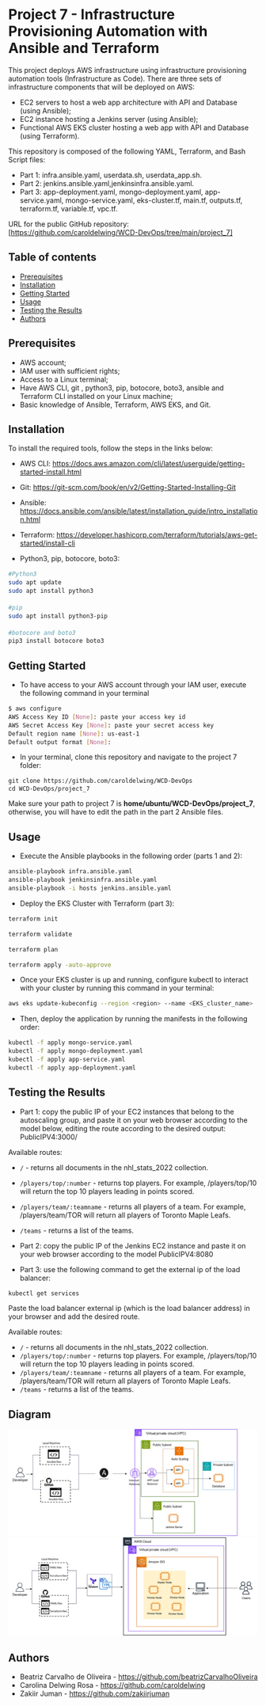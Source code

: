 # Project 7 -  Infrastructure Provisioning Automation with Ansible and Terraform

This project deploys AWS infrastructure using infrastructure provisioning automation tools (Infrastructure as Code). There are three sets of infrastructure components that will be deployed on AWS:
- EC2 servers to host a web app architecture with API and Database (using Ansible);
- EC2 instance hosting a Jenkins server (using Ansible);
- Functional AWS EKS cluster hosting a web app with API and Database (using Terraform).

This repository is composed of the following YAML, Terraform, and Bash Script files:
- Part 1: infra.ansible.yaml, userdata.sh, userdata_app.sh.
- Part 2: jenkins.ansible.yaml,jenkinsinfra.ansible.yaml.
- Part 3: app-deployment.yaml, mongo-deployment.yaml, app-service.yaml, mongo-service.yaml, eks-cluster.tf, main.tf, outputs.tf, terraform.tf, variable.tf, vpc.tf.

URL for the public GitHub repository: [https://github.com/caroldelwing/WCD-DevOps/tree/main/project_7]

## Table of contents

- [Prerequisites](#prerequisites)
- [Installation](#installation)
- [Getting Started](#getting-started)
- [Usage](#usage)
- [Testing the Results](#testing-the-results)
- [Authors](#authors)

## Prerequisites

- AWS account;
- IAM user with sufficient rights;
- Access to a Linux terminal;
- Have AWS CLI, git , python3, pip, botocore, boto3, ansible and Terraform CLI installed on your Linux machine;
- Basic knowledge of Ansible, Terraform, AWS EKS, and Git. 

## Installation

To install the required tools, follow the steps in the links below:

- AWS CLI:
https://docs.aws.amazon.com/cli/latest/userguide/getting-started-install.html

- Git:
https://git-scm.com/book/en/v2/Getting-Started-Installing-Git

- Ansible:
https://docs.ansible.com/ansible/latest/installation_guide/intro_installation.html

- Terraform:
https://developer.hashicorp.com/terraform/tutorials/aws-get-started/install-cli

- Python3, pip, botocore, boto3:
```sh
#Python3
sudo apt update
sudo apt install python3

#pip
sudo apt install python3-pip

#botocore and boto3
pip3 install botocore boto3
```

## Getting Started

- To have access to your AWS account through your IAM user, execute the following command in your terminal
```sh
$ aws configure
AWS Access Key ID [None]: paste your access key id
AWS Secret Access Key [None]: paste your secret access key
Default region name [None]: us-east-1
Default output format [None]:
```

- In your terminal, clone this repository and navigate to the project 7 folder:
```
git clone https://github.com/caroldelwing/WCD-DevOps
cd WCD-DevOps/project_7
```
 Make sure your path to project 7 is **home/ubuntu/WCD-DevOps/project_7**, otherwise, you will have to edit the path in the part 2 Ansible files.

## Usage

- Execute the Ansible playbooks in the following order (parts 1 and 2):
```sh
ansible-playbook infra.ansible.yaml
ansible-playbook jenkinsinfra.ansible.yaml
ansible-playbook -i hosts jenkins.ansible.yaml
```

- Deploy the EKS Cluster with Terraform (part 3):
```sh
terraform init
```
```sh
terraform validate
```
```sh
terraform plan
```
```sh
terraform apply -auto-approve
```

- Once your EKS cluster is up and running, configure kubectl to interact with your cluster by running this command in your terminal:
```sh
aws eks update-kubeconfig --region <region> --name <EKS_cluster_name>
```
- Then, deploy the application by running the manifests in the following order:
```sh
kubectl -f apply mongo-service.yaml
kubectl -f apply mongo-deployment.yaml
kubectl -f apply app-service.yaml
kubectl -f apply app-deployment.yaml
```

## Testing the Results
- Part 1: copy the public IP of your EC2 instances that belong to the autoscaling group, and paste it on your web browser according to the model below, editing the route according to the desired output: PublicIPV4:3000/

Available routes:

- `/` - returns all documents in the nhl_stats_2022 collection.
- `/players/top/:number` - returns top players. For example, /players/top/10 will return the top 10 players leading in points scored.
- `/players/team/:teamname` - returns all players of a team. For example, /players/team/TOR will return all players of Toronto Maple Leafs.
- `/teams` - returns a list of the teams.

- Part 2: copy the public IP of the Jenkins EC2 instance and paste it on your web browser according to the model PublicIPV4:8080

- Part 3: use the following command to get the external ip of the load balancer:
```sh
kubectl get services
```
Paste the load balancer external ip (which is the load balancer address) in your browser and add the desired route. 

Available routes:

- `/` - returns all documents in the nhl_stats_2022 collection.
- `/players/top/:number` - returns top players. For example, /players/top/10 will return the top 10 players leading in points scored.
- `/players/team/:teamname` - returns all players of a team. For example, /players/team/TOR will return all players of Toronto Maple Leafs.
- `/teams` - returns a list of the teams.

## Diagram

![AWS Diagram of Project 7, parts 1 and 2](./project7_part12.jpg)
![AWS Diagram of Project 7, part 3](./project7_part3.jpg)

## Authors

- Beatriz Carvalho de Oliveira - https://github.com/beatrizCarvalhoOliveira
- Carolina Delwing Rosa - https://github.com/caroldelwing
- Zakiir Juman - https://github.com/zakiirjuman
